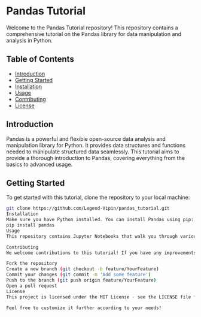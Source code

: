 # Pandas Tutorial

Welcome to the Pandas Tutorial repository! This repository contains a comprehensive tutorial on the Pandas library for data manipulation and analysis in Python.

## Table of Contents

- [Introduction](#introduction)
- [Getting Started](#getting-started)
- [Installation](#installation)
- [Usage](#usage)
- [Contributing](#contributing)
- [License](#license)

## Introduction

Pandas is a powerful and flexible open-source data analysis and manipulation library for Python. It provides data structures and functions needed to manipulate structured data seamlessly. This tutorial aims to provide a thorough introduction to Pandas, covering everything from the basics to advanced usage.

## Getting Started

To get started with this tutorial, clone the repository to your local machine:

```bash
git clone https://github.com/Legend-Vipin/pandas_tutorial.git
Installation
Make sure you have Python installed. You can install Pandas using pip:
pip install pandas
Usage
This repository contains Jupyter Notebooks that walk you through various features and functionalities of Pandas. To start the tutorial, open the Jupyter Notebooks and follow along with the provided examples and exercises.

Contributing
We welcome contributions to this tutorial! If you have any improvements or suggestions, feel free to open an issue or submit a pull request.

Fork the repository
Create a new branch (git checkout -b feature/YourFeature)
Commit your changes (git commit -m 'Add some feature')
Push to the branch (git push origin feature/YourFeature)
Open a pull request
License
This project is licensed under the MIT License - see the LICENSE file for details.

Feel free to customize it further according to your needs!
